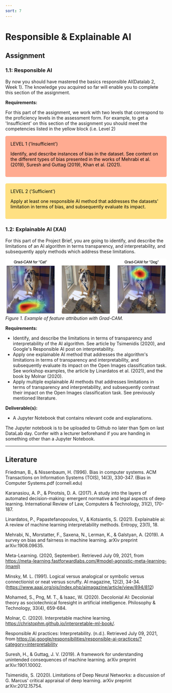 ```yaml
---
sort: 7
---
```


# __Responsible & Explainable AI__

## __Assignment__

### __1.1: Responsible AI__

By now you should have mastered the basics responsible AI(Datalab 2, Week 1). The knowledge you acquired so far will enable you to complete this section of the assignment.

__Requirements:__

For this part of the assignment, we work with two levels that correspond to the proficiency levels in the assessment form. For example, to get a 'Insufficient' on this section of the assignment you should meet the competencies listed in the yellow block (i.e. Level 2)



<div style="padding: 15px; border: 1px solid transparent; border-color: transparent; margin-bottom: 20px; border-radius: 4px; color: #000000;; background-color: #FFAB91; border-color: #FFAB91;">
LEVEL 1 ('Insufficient')

<br>

Identify, and describe instances of bias in the dataset. See content on the different types of bias presented in the works of Mehrabi et al. (2019), Suresh and Guttag (2019), Khan et al. (2021).
</div>


<div style="padding: 15px; border: 1px solid transparent; border-color: transparent; margin-bottom: 20px; border-radius: 4px; color: #000000;; background-color: #FFE082; border-color: #FFE082;">
LEVEL 2 ('Sufficient')

<br>

Apply at least one responsible AI method that addresses the datasets' limitation in terms of bias, and subsequently evaluate its impact.

</div>



### __1.2: Explainable AI (XAI)__

For this part of the Project Brief, you are going to identify, and describe the limitations of an AI algorithm in terms transparency, and interpretability, and subsequently apply methods which address these limitations.

<img src="./images/grad_cam.jpg" alt="SQL meme" width="600"/> \
*Figure 1. Example of feature attribution with Grad-CAM.*

__Requirements:__

- Identify, and describe the limitations in terms of transparency and interpretability of the AI algorithm. See article by Tsimenidis (2020), and Google's Responsible AI post on interpretability.
- Apply one explainable AI method that addresses the algorithm's limitations in terms of transparency and interpretability, and subsequently evaluate its impact on the Open Images classification task. See workshop examples, the article by Linardatos et al. (2021), and the book by Molnar (2020).
- Apply multiple explainable AI methods that addresses limitations in terms of transparency and interpretability, and subsequently contrast their impact on the Open Images classification task. See previously mentioned literature.

__Deliverable(s):__

- A Jupyter Notebook that contains relevant code and explanations.

The Jupyter notebook is to be uploaded to Github no later than 5pm on last DataLab day. Confer with a lecturer beforehand if you are handing in something other than a Jupyter Notebook.

***

## __Literature__

Friedman, B., & Nissenbaum, H. (1996). Bias in computer systems. ACM Transactions on Information Systems (TOIS), 14(3), 330-347. (Bias in Computer Systems.pdf (cornell.edu)

Karanasiou, A. P., & Pinotsis, D. A. (2017). A study into the layers of automated decision-making: emergent normative and legal aspects of deep learning. International Review of Law, Computers & Technology, 31(2), 170-187.

Linardatos, P., Papastefanopoulos, V., & Kotsiantis, S. (2021). Explainable ai: A review of machine learning interpretability methods. Entropy, 23(1), 18.

Mehrabi, N., Morstatter, F., Saxena, N., Lerman, K., & Galstyan, A. (2019). A survey on bias and fairness in machine learning. arXiv preprint arXiv:1908.09635.

Meta-Learning. (2020, September). Retrieved July 09, 2021, from https://meta-learning.fastforwardlabs.com/#model-agnostic-meta-learning-(maml)

Minsky, M. L. (1991). Logical versus analogical or symbolic versus connectionist or neat versus scruffy. AI magazine, 12(2), 34-34. (https://www.aaai.org/ojs/index.php/aimagazine/article/view/894/812)

Mohamed, S., Png, M. T., & Isaac, W. (2020). Decolonial AI: Decolonial theory as sociotechnical foresight in artificial intelligence. Philosophy & Technology, 33(4), 659-684.

Molnar, C. (2020). Interpretable machine learning. https://christophm.github.io/interpretable-ml-book/.

Responsible AI practices: Interpretability. (n.d.). Retrieved July 09, 2021, from https://ai.google/responsibilities/responsible-ai-practices/?category=interpretability

Suresh, H., & Guttag, J. V. (2019). A framework for understanding unintended consequences of machine learning. arXiv preprint arXiv:1901.10002.

Tsimenidis, S. (2020). Limitations of Deep Neural Networks: a discussion of G. Marcus' critical appraisal of deep learning. arXiv preprint arXiv:2012.15754.
